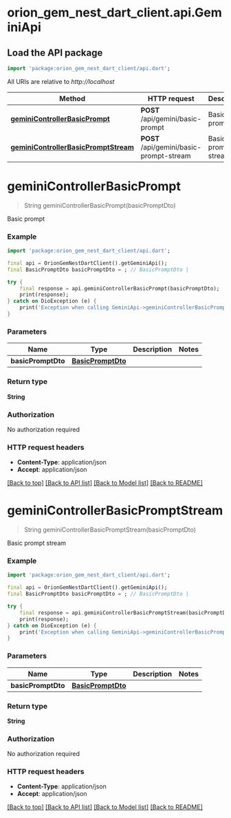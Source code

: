 # orion_gem_nest_dart_client.api.GeminiApi

## Load the API package
```dart
import 'package:orion_gem_nest_dart_client/api.dart';
```

All URIs are relative to *http://localhost*

Method | HTTP request | Description
------------- | ------------- | -------------
[**geminiControllerBasicPrompt**](GeminiApi.md#geminicontrollerbasicprompt) | **POST** /api/gemini/basic-prompt | Basic prompt
[**geminiControllerBasicPromptStream**](GeminiApi.md#geminicontrollerbasicpromptstream) | **POST** /api/gemini/basic-prompt-stream | Basic prompt stream


# **geminiControllerBasicPrompt**
> String geminiControllerBasicPrompt(basicPromptDto)

Basic prompt

### Example
```dart
import 'package:orion_gem_nest_dart_client/api.dart';

final api = OrionGemNestDartClient().getGeminiApi();
final BasicPromptDto basicPromptDto = ; // BasicPromptDto | 

try {
    final response = api.geminiControllerBasicPrompt(basicPromptDto);
    print(response);
} catch on DioException (e) {
    print('Exception when calling GeminiApi->geminiControllerBasicPrompt: $e\n');
}
```

### Parameters

Name | Type | Description  | Notes
------------- | ------------- | ------------- | -------------
 **basicPromptDto** | [**BasicPromptDto**](BasicPromptDto.md)|  | 

### Return type

**String**

### Authorization

No authorization required

### HTTP request headers

 - **Content-Type**: application/json
 - **Accept**: application/json

[[Back to top]](#) [[Back to API list]](../README.md#documentation-for-api-endpoints) [[Back to Model list]](../README.md#documentation-for-models) [[Back to README]](../README.md)

# **geminiControllerBasicPromptStream**
> String geminiControllerBasicPromptStream(basicPromptDto)

Basic prompt stream

### Example
```dart
import 'package:orion_gem_nest_dart_client/api.dart';

final api = OrionGemNestDartClient().getGeminiApi();
final BasicPromptDto basicPromptDto = ; // BasicPromptDto | 

try {
    final response = api.geminiControllerBasicPromptStream(basicPromptDto);
    print(response);
} catch on DioException (e) {
    print('Exception when calling GeminiApi->geminiControllerBasicPromptStream: $e\n');
}
```

### Parameters

Name | Type | Description  | Notes
------------- | ------------- | ------------- | -------------
 **basicPromptDto** | [**BasicPromptDto**](BasicPromptDto.md)|  | 

### Return type

**String**

### Authorization

No authorization required

### HTTP request headers

 - **Content-Type**: application/json
 - **Accept**: application/json

[[Back to top]](#) [[Back to API list]](../README.md#documentation-for-api-endpoints) [[Back to Model list]](../README.md#documentation-for-models) [[Back to README]](../README.md)

